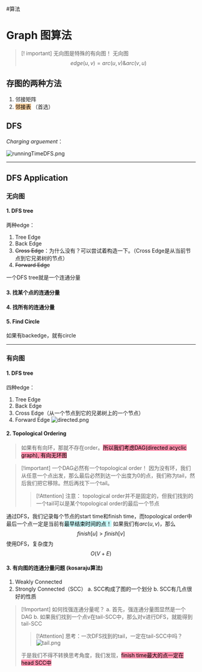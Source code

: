 
#算法 
# Graph 图算法
 


 >[! important] 无向图是特殊的有向图！
 >无向图$$edge(u,v)=arc(u,v)\&arc(v,u)$$
 
 ## 存图的两种方法
 1. 邻接矩阵
 2. <mark style="background: #FFB86CA6;">邻接表</mark> （首选）

## DFS

*Charging arguement*：

![runningTimeDFS.png](https://obsidian-1317758465.cos.ap-shanghai.myqcloud.com/images/runningTimeDFS.png)

****
## DFS Application

### 无向图
#### 1. DFS tree
两种edge：
1. Tree Edge
2. Back Edge
3. ~~Cross Edge~~：为什么没有？可以尝试着构造一下。（Cross Edge是从当前节点到它兄弟树的节点）
4. ~~Forward Edge~~

一个DFS tree就是一个连通分量
#### 3. 找某个点的连通分量
#### 4. 找所有的连通分量
#### 5. Find Circle
如果有backedge，就有circle
***
### 有向图
#### 1. DFS tree
四种edge：
1. Tree Edge
2. Back Edge
3. Cross Edge（从一个节点到它的兄弟树上的一个节点）
4. Forward Edge
![directed.png](https://obsidian-1317758465.cos.ap-shanghai.myqcloud.com/images/directed.png)

#### 2. Topological Ordering
> 如果有有向环，那就不存在order。<mark style="background: #FF5582A6;">所以我们考虑DAG(directed acyclic graph), 有向无环图</mark>

>[!important] 一个DAG必然有一个topological order！
>因为没有环，我们从任意一个点出发，那么最后必然到达一个出度为0的点，我们称为tail，然后我们把它移除。然后再找下一个tail。
>>[!Attention] 注意：
>>topological order并不是固定的，但我们找到的一个tail可以是某个topological order的最后一个节点

通过DFS，我们记录每个节点的start time和finish time，而topological order中最后一个点一定是当前有<mark style="background: #ABF7F7A6;">最早结束时间的点！</mark> 如果我们有$arc(u,v)$，那么$$finish[u]>finish[v]$$
使用DFS，复杂度为$$O(V+E)$$
#### 3.  有向图的连通分量问题 (kosaraju算法)
1. Weakly Connected
2. Strongly Connected（SCC）
	a. SCC构成了图的一个划分
	b. SCC有几点很好的性质

>[!Important] 如何找强连通分量呢？
>a. 首先，强连通分量图显然是一个DAG
>b. 如果我们找到一个点v在tail-SCC中，那么对v进行DFS，就能得到tail-SCC
>> [!Attention] 思考：一次DFS找到的tail，一定在tail-SCC中吗？
>> ![tail.png](https://obsidian-1317758465.cos.ap-shanghai.myqcloud.com/images/tail.png)
>
>于是我们不得不转换思考角度，我们发现，<mark style="background: #FF5582A6;">finish time最大的点一定在head SCC中</mark>



